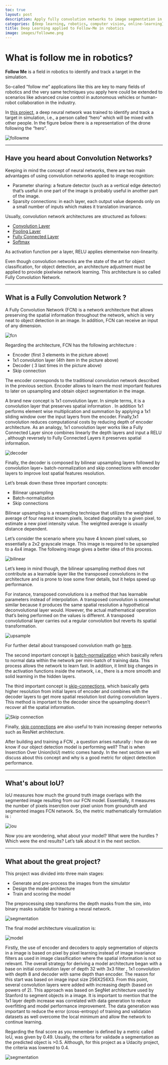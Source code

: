 ```yaml
---
toc: true
layout: post
description: Apply fully convolution networks to image segmentation in robotics follow me.
categories: [deep learning, robotics, computer vision, online-learning]
title: Deep Learning applied to Follow-Me in robotics
image: images/followme.png
---
```

# What is follow me in robotics?

**Follow Me** is a field in robotics to identify and track a target in the simulation.

So-called “follow me” applications like this are key to many fields of robotics and the very same techniques you apply here could be extended to scenarios like advanced cruise control in autonomous vehicles or human-robot collaboration in the industry.

In [this project](https://github.com/brunoeducsantos/Follow-Me), a deep neural network was trained to identify and track a target in simulation, i.e., a person called “hero” which will be mixed with other people. In the figure below there is a representation of the drone following the “hero”.

![followme](/images/followme.png)

---

## Have you heard about Convolution Networks?


Keeping in mind the concept of neural networks, there are two main advantages of using convolution networks applied to image recognition:
- Parameter sharing: a feature detector (such as a vertical edge detector) that’s useful in one part of the image is probably useful in another part of the image.
- Sparsity connections: in each layer, each output value depends only on a small number of inputs which makes it translation invariance.

Usually, convolution network architectures are structured as follows:
- [Convolution Layer](https://cs231n.github.io/convolutional-networks/#architectures)
- [Pooling Layer](https://cs231n.github.io/convolutional-networks/#architectures)
- [Fully Connected Layer](https://cs231n.github.io/#architectures)
- [Softmax](https://www.coursera.org/lecture/deep-neural-network/softmax-regression-HRy7y)

As activation function per a layer, RELU applies elementwise non-linearity. 

Even though convolution networks are the state of the art for object classification, for object detection, an architecture adjustment must be applied to provide pixelwise network learning. This architecture is so called Fully Convolution Network.


---

## What is a Fully Convolution Network ?

A Fully Convolution Network (FCN) is a network architecture that allows preserving the spatial information throughout the network, which is very neat to object detection in an image. In addition, FCN can receive an input of any dimension.

![fcn](/images/fcn.png)

Regarding the architecture, FCN has the following architecture :
- Encoder (first 3 elements in the picture above)
- 1x1 convolution layer (4th item in the picture above)
- Decoder ( 3 last times in the picture above)
- Skip connection

The encoder corresponds to the traditional convolution network described in the previous section. Encoder allows to learn the most important features to later on upsampling and obtain object segmentation in the image.

A brand new concept is 1x1 convolution layer. In simple terms, it is a convolution layer that preserves spatial information . In addition 1x1 performs element wise multiplication and summation by applying a 1x1 sliding window over the input layers from the encoder. Finally,1x1 convolution reduces computational costs by reducing depth of encoder architecture. As an analogy, 1x1 convolution layer works like a Fully Connected Layer since combines linearly the depth layers and input a RELU , although reversely to Fully Connected Layers it preserves spatial information.

![decoder](/images/decoder.png)

Finally, the decoder is composed by bilinear upsampling layers followed by convolution layer+ batch-normalization and skip connections with encoder layers to improve lost spatial features resolution.


Let’s break down these three important concepts:
- Bilinear upsampling
- Batch-normalization
- Skip connections

Bilinear upsampling is a resampling technique that utilizes the weighted average of four nearest known pixels, located diagonally to a given pixel, to estimate a new pixel intensity value. The weighted average is usually distance dependent.

Let’s consider the scenario where you have 4 known pixel values, so essentially a 2x2 grayscale image. This image is required to be upsampled to a 4x4 image. The following image gives a better idea of this process.

![bilinear](/images/bilinear.png)

Let’s keep in mind though, the bilinear upsampling method does not contribute as a learnable layer like the transposed convolutions in the architecture and is prone to lose some finer details, but it helps speed up performance.

For instance, transposed convolutions is a method that has learnable parameters instead of interpolation. A transposed convolution is somewhat similar because it produces the same spatial resolution a hypothetical deconvolutional layer would. However, the actual mathematical operation that’s being performed on the values is different. A transposed convolutional layer carries out a regular convolution but reverts its spatial transformation.

![upsample](/images/upsample.png)


For further detail about transposed convolution math go [here](https://arxiv.org/ftp/arxiv/papers/1609/1609.07009.pdf).

The second important concept is [batch-normalization](https://www.coursera.org/lecture/deep-neural-network/why-does-batch-norm-work-81oTm) which basically refers to normal data within the network per mini-batch of training data. This process allows the network to learn fast. In addition, it limit big changes in the activation functions inside the network, i.e., there is a more smooth and solid learning in the hidden layers.

The third important concept is [skip-connections](https://www.coursera.org/lecture/convolutional-neural-networks/resnets-HAhz9), which basically gets higher resolution from initial layers of encoder and combines with the decoder layers to get more spatial resolution lost during convolution layers . This method is important to the decoder since the upsampling doesn’t recover all the spatial information.

![Skip connection](/images/skipconnection.png)


Finally, [skip connections](https://arxiv.org/pdf/1608.04117.pdf) are also useful to train increasing deeper networks such as ResNet architecture.

After building and training a FCN , a question arises naturally : how do we know if our object detection model is performing well? That is when Inserction Over Union(IoU) metric comes handy. In the next section we will discuss about this concept and why is a good metric for object detection performance.


---

## What's about IoU?

IoU measures how much the ground truth image overlaps with the segmented image resulting from our FCN model. Essentially, it measures the number of pixels inserction over pixel union from groundruth and segmented images FCN network. So, the metric mathematically formulation is :

![iou](images/iou.png)

Now you are wondering, what about your model? What were the hurdles ? Which were the end results? Let’s talk about it in the next section.

---

## What about the great project?

This project was divided into three main stages:
- Generate and pre-process the images from the simulator
- Design the model architecture
- Train and scoring the model

The preprocessing step transforms the depth masks from the sim, into binary masks suitable for training a neural network.

![segmentation](/images/segm.png)

The final model architecture visualization is:

![model](/images/model.png)

Firstly, the use of encoder and decoders to apply segmentation of objects in a image is based on pixel by pixel learning instead of image invariance filters as used in image classification where the spatial information is not so relevant. The overall strategy for deriving a model architecture began with a base on initial convolution layer of depth 32 with 3x3 filter , 1x1 convolution with depth 8 and decoder with same depth than encoder. The reason for this start was based on image input size 256X256X3. From this point, several convolution layers were added with increasing depth (based on powers of 2). This approach was based on SegNet architecture used by Stanford to segment objects in a image. It is important to mention that the 1x1 layer depth increase was correlated with data generation to reduce overfitting and model performance improvement. The data generation was important to reduce the error (cross-entropy) of training and validation datasets as well overcome the local minimum and allow the network to continue learning.

Regarding the final score as you remember is defined by a metric called IoU, was given by 0.49. Usually, the criteria for validade a segmentation as the predicted object is >0.5. Although, for this project as a Udacity project, the criteria was lowered to 0.4.

![segmentation](/images/segm2.png)
